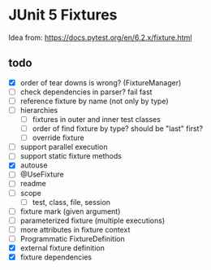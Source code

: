 # JUnit 5 Fixtures

Idea from: https://docs.pytest.org/en/6.2.x/fixture.html

## todo

- [x] order of tear downs is wrong? (FixtureManager)
- [ ] check dependencies in parser? fail fast
- [ ] reference fixture by name (not only by type)
- [ ] hierarchies
    - [ ] fixtures in outer and inner test classes
    - [ ] order of find fixture by type? should be "last" first?
    - [ ] override fixture
- [ ] support parallel execution
- [ ] support static fixture methods
- [x] autouse
- [ ] @UseFixture
- [ ] readme
- [ ] scope
    - [ ] test, class, file, session
- [ ] fixture mark (given argument)
- [ ] parameterized fixture (multiple executions)
- [ ] more attributes in fixture context
- [ ] Programmatic FixtureDefinition
- [x] external fixture definition
- [x] fixture dependencies
